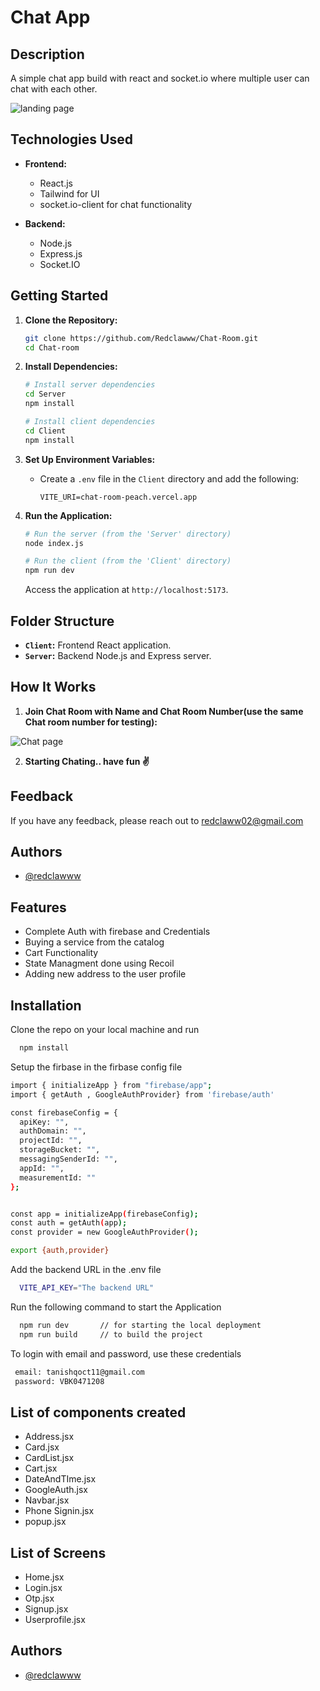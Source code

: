 # Chat App

## Description

A simple chat app build with react and socket.io where multiple user can chat with each other.

![landing page](https://i.imgur.com/Ds83n2d.png)

## Technologies Used

- **Frontend:**
  - React.js
  - Tailwind for UI
  - socket.io-client for chat functionality

- **Backend:**
  - Node.js
  - Express.js
  - Socket.IO

## Getting Started

1. **Clone the Repository:**
   ```bash
   git clone https://github.com/Redclawww/Chat-Room.git
   cd Chat-room
   ```

2. **Install Dependencies:**
   ```bash
   # Install server dependencies
   cd Server
   npm install

   # Install client dependencies
   cd Client
   npm install
   ```

3. **Set Up Environment Variables:**
   - Create a `.env` file in the `Client` directory and add the following:
     ```
     VITE_URI=chat-room-peach.vercel.app
     ```

4. **Run the Application:**
   ```bash
   # Run the server (from the 'Server' directory)
   node index.js

   # Run the client (from the 'Client' directory)
   npm run dev
   ```

   Access the application at `http://localhost:5173`.

## Folder Structure

- **`Client`:** Frontend React application.
- **`Server`:** Backend Node.js and Express server.

## How It Works

1. **Join Chat Room with Name and Chat Room Number(use the same Chat room number for testing):**

![Chat page](https://i.imgur.com/NsyJSRQ.png)
   
2. **Starting Chating.. have fun ✌️**

## Feedback

If you have any feedback, please reach out to redclaww02@gmail.com
## Authors

- [@redclawww](https://www.github.com/redclawww)



## Features

- Complete Auth with firebase and Credentials
- Buying a service from the catalog
- Cart Functionality 
- State Managment done using Recoil
- Adding new address to the user profile


## Installation

Clone the repo on your local machine and run

```bash
  npm install 
```
Setup the firbase in the firbase config file

```bash
import { initializeApp } from "firebase/app";
import { getAuth , GoogleAuthProvider} from 'firebase/auth'

const firebaseConfig = {
  apiKey: "",
  authDomain: "",
  projectId: "",
  storageBucket: "",
  messagingSenderId: "",
  appId: "",
  measurementId: ""
};


const app = initializeApp(firebaseConfig);
const auth = getAuth(app);
const provider = new GoogleAuthProvider();

export {auth,provider}

```
Add the backend URL in the .env file

```bash
  VITE_API_KEY="The backend URL"
```
Run the following command to start the Application

```bash
  npm run dev       // for starting the local deployment
  npm run build     // to build the project
```

To login with email and password, use these credentials

```bash
 email: tanishqoct11@gmail.com
 password: VBK0471208
```
## List of components created

- Address.jsx 
- Card.jsx
- CardList.jsx
- Cart.jsx
- DateAndTIme.jsx
- GoogleAuth.jsx
- Navbar.jsx 
- Phone Signin.jsx
- popup.jsx

## List of Screens

- Home.jsx
- Login.jsx
- Otp.jsx 
- Signup.jsx
- Userprofile.jsx


## Authors

- [@redclawww](https://www.github.com/Redclawww)

